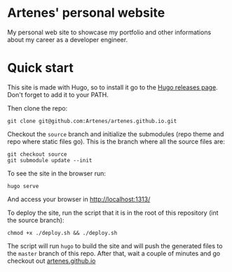 # Artenes' personal website

My personal web site to showcase my portfolio and other informations about my career as a developer engineer.

# Quick start

This site is made with Hugo, so to install it go to the [Hugo releases page](https://github.com/gohugoio/hugo/releases). Don't forget to add it to your PATH.

Then clone the repo:

```
git clone git@github.com:Artenes/artenes.github.io.git
```

Checkout the `source` branch and initialize the submodules (repo theme and repo where static files go). This is the branch where all the source files are:

```
git checkout source
git submodule update --init
```

To see the site in the browser run:

```
hugo serve
```

And access your browser in [http://localhost:1313/](http://localhost:1313/)

To deploy the site, run the script that it is in the root of this repository (int the source branch):

```
chmod +x ./deploy.sh && ./deploy.sh
```

The script will run `hugo` to build the site and will push the generated files to the `master` branch of this repo. After that, wait a couple of minutes and go checkout out [artenes.github.io](http://artenes.github.io/)